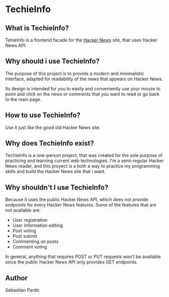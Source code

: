 # TechieInfo

## What is TechieInfo?

TehieInfo is a frontend facade for the [Hacker News](https://news.ycombinator.com/) site, that uses Hacker News API.

## Why should i use TechieInfo?

The purpose of this project is to provide a modern and minimalistic interface, adapted for readability of the news that appears on Hacker News.

Its design is intended for you to easily and conveniently use your mouse to point and click on the news or comments that you want to read or go back to the main page. 

## How to use TechieInfo?

Use it just like the good old Hacker News site.

## Why does TechieInfo exist?

TechieInfo is a one-person project, that was created for the sole purpose of practicing and learning current web technologies. I'm a semi-regular Hacker News reader, and this proyect is a both a way to practice my programming skills and build the Hacker News site that i want.

## Why shouldn't I use TechieInfo?

Because it uses the public Hacker News API, which does not provide endpoints for every Hacker News features. Some of the features that are not available are:
- User registration
- User information editing
- Post voting
- Post submit
- Commenting on posts
- Comment voting

In general, anything that requires POST or PUT requests won't be available since the public Hacker News API only provides GET endpoints.

## Author
Sebastian Pardo